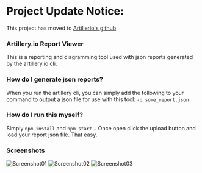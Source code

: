 # Project Update Notice:
This project has moved to [Artillerio's github](https://github.com/artilleryio/report-viewer)

### Artillery.io Report Viewer

This is a reporting and diagramming tool used with json reports generated by the artillery.io cli.

### How do I generate json reports?

When you run the artillery cli, you can simply add the following to your command to output a json file for use with this tool: `-o some_report.json`

### How do I run this myself?

Simply `npm install` and `npm start` .. Once open click the upload button and load your report json file. That easy.

### Screenshots

![Screenshot01](/samples/_ss01.png)
![Screenshot02](/samples/_ss02.png)
![Screenshot03](/samples/_ss03.png)
